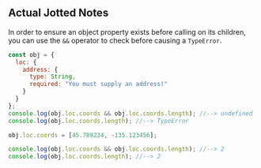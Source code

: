 ## Actual Jotted Notes

In order to ensure an object property exists before calling on its children, you can use the `&&` operator to check before causing a `TypeError`.

```js
const obj = {
  loc: {
    address: {
      type: String,
      required: "You must supply an address!"
    }
  }
};
console.log(obj.loc.coords && obj.loc.coords.length); //--> undefined
console.log(obj.loc.coords.length); //--> TypeError

obj.loc.coords = [45.789234, -135.123456];

console.log(obj.loc.coords && obj.loc.coords.length); //--> 2
console.log(obj.loc.coords.length); //--> 2
```
